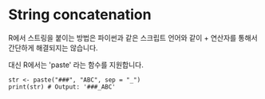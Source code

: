 # String concatenation

R에서 스트링을 붙이는 방법은 파이썬과 같은 스크립트 언어와 같이 + 연산자를 통해서 간단하게 해결되지는 않습니다.

대신 R에서는 'paste' 라는 함수를 지원합니다.

```
str <- paste("###", "ABC", sep = "_")
print(str) # Output: '###_ABC'
```
